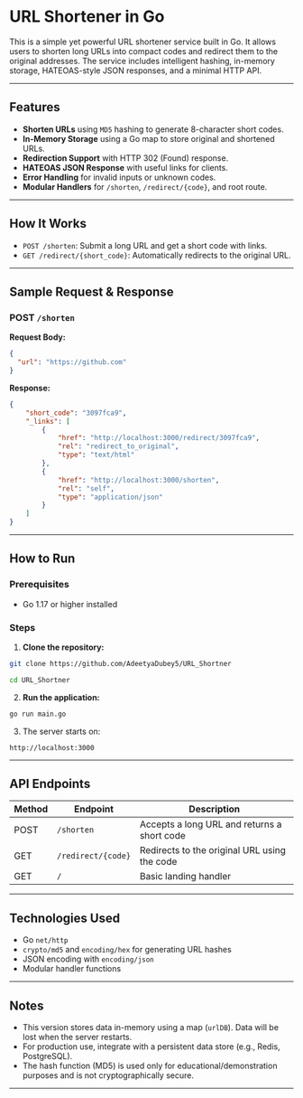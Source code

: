 # URL Shortener in Go

This is a simple yet powerful URL shortener service built in Go. It allows users to shorten long URLs into compact codes and redirect them to the original addresses. The service includes intelligent hashing, in-memory storage, HATEOAS-style JSON responses, and a minimal HTTP API.

---

## Features

- **Shorten URLs** using `MD5` hashing to generate 8-character short codes.
- **In-Memory Storage** using a Go map to store original and shortened URLs.
- **Redirection Support** with HTTP 302 (Found) response.
- **HATEOAS JSON Response** with useful links for clients.
- **Error Handling** for invalid inputs or unknown codes.
- **Modular Handlers** for `/shorten`, `/redirect/{code}`, and root route.

---

## How It Works

- `POST /shorten`: Submit a long URL and get a short code with links.
- `GET /redirect/{short_code}`: Automatically redirects to the original URL.

---

## Sample Request & Response

### POST `/shorten`

**Request Body:**
```json
{
  "url": "https://github.com"
}
```

**Response:**
```json
{
    "short_code": "3097fca9",
    "_links": [
        {
            "href": "http://localhost:3000/redirect/3097fca9",
            "rel": "redirect_to_original",
            "type": "text/html"
        },
        {
            "href": "http://localhost:3000/shorten",
            "rel": "self",
            "type": "application/json"
        }
    ]
}
```

---

## How to Run

### Prerequisites

- Go 1.17 or higher installed

### Steps

1. **Clone the repository:**
```bash
git clone https://github.com/AdeetyaDubey5/URL_Shortner
```
```bash
cd URL_Shortner
```

2. **Run the application:**
```bash
go run main.go
```

3. The server starts on:
```
http://localhost:3000
```

---

## API Endpoints

| Method | Endpoint             | Description                        |
|--------|----------------------|------------------------------------|
| POST   | `/shorten`           | Accepts a long URL and returns a short code |
| GET    | `/redirect/{code}`   | Redirects to the original URL using the code |
| GET    | `/`                  | Basic landing handler              |

---

## Technologies Used

- Go `net/http`
- `crypto/md5` and `encoding/hex` for generating URL hashes
- JSON encoding with `encoding/json`
- Modular handler functions

---


## Notes

- This version stores data in-memory using a map (`urlDB`). Data will be lost when the server restarts.
- For production use, integrate with a persistent data store (e.g., Redis, PostgreSQL).
- The hash function (MD5) is used only for educational/demonstration purposes and is not cryptographically secure.

---


